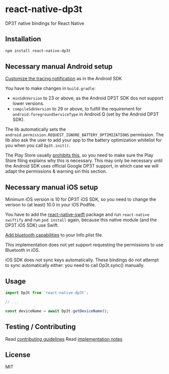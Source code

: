 # react-native-dp3t

DP3T native bindings for React Native

## Installation

```sh
npm install react-native-dp3t
```

## Necessary manual Android setup

[Customize the tracing notification](https://github.com/DP-3T/dp3t-sdk-android#customize-tracing-notification) as in the Android SDK

You have to make changes in `build.gradle`:

- `minSdkVersion` to 23 or above, as the Android DP3T SDK dos not support lower versions.
- `compileSdkVersion` to 29 or above, to fulfill the requirement for `android:foregroundServiceType` in Android Q (set by the Android DP3T SDK).

The lib automatically sets the `android.permission.REQUEST_IGNORE_BATTERY_OPTIMIZATIONS` permission.
The lib also ask the user to add your app to the battery optimization whitelist for you when you call `Dp3t.init()`.

The Play Store usually [prohibits this](https://developer.android.com/training/monitoring-device-state/doze-standby.html#support_for_other_use_cases),
so you need to make sure the Play Store filing explains why this is necessary.
This may only be necessary until the Android SDK uses official Google DP3T support, in which case we will adapt the permissions & warning sin this section.

## Necessary manual iOS setup

Minimum iOS version is 10 for DP3T iOS SDK, so you need to change the verison to (at least) 10.0 in your iOS Podfile.

You have to add the [react-native-swift](https://github.com/rhdeck/react-native-swift) package and run `react-native swiftify` and run `pod install` again, because this native module (and the DP3T iOS SDK) use Swift.

[Add bluetooth capabilities](https://github.com/DP-3T/dp3t-sdk-ios#start--stop-tracing) to your Info.plist file.

This implementation does not yet support requesting the permissions to use Bluetooth in iOS.

iOS SDK does not sync keys automatically. These bindings do not attempt to sync automatically either: you need to call Dp3t.sync() manually.

## Usage

```js
import Dp3t from 'react-native-dp3t';

// ...

const deviceName = await Dp3t.getDeviceName();
```

## Testing / Contributing

Read [contributing guidelines](./CONTRIBUTING.md)
Read [implementation notes](./docs/implementation-notes.md)

## License

MIT
